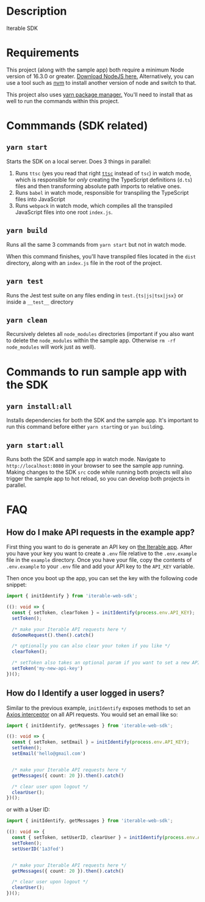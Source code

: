 # Description

Iterable SDK

# Requirements

This project (along with the sample app) both require a minimum Node version of 16.3.0 or greater.
[Download NodeJS here.](https://nodejs.org/en/) Alternatively, you can use a tool such as 
[nvm](https://github.com/nvm-sh/nvm) to install another version of node and switch to that.

This project also uses [yarn package manager.](https://yarnpkg.com/getting-started/install) You'll
need to install that as well to run the commands within this project.

# Commmands (SDK related)

## `yarn start`

Starts the SDK on a local server. Does 3 things in parallel:

1. Runs `ttsc` (yes you read that right [`ttsc`](https://github.com/cevek/ttypescript) instead of `tsc`) in watch mode, which is responsible for _only_ creating the TypeScript
definitions (`d.ts`) files and then transforming absolute path imports to relative ones.
2. Runs `babel` in watch mode, responsible for transpiling the TypeScript files into JavaScript
3. Runs `webpack` in watch mode, which compiles all the transpiled JavaScript files into one root
`index.js`.

## `yarn build`

Runs all the same 3 commands from `yarn start` but not in watch mode.

When this command finishes, you'll have transpiled files located in the `dist` directory, along
with an `index.js` file in the root of the project.

## `yarn test`

Runs the Jest test suite on any files ending in `test.{ts|js|tsx|jsx}` or inside a `__test__` directory

## `yarn clean`

Recursively deletes all `node_modules` directories (important if you also want to delete the `node_modules` within the sample app. Otherwise `rm -rf node_modules` will work just as well).

# Commands to run sample app with the SDK

## `yarn install:all`

Installs dependencies for both the SDK and the sample app. It's important to run this command before either `yarn start`ing or `yan build`ing.

## `yarn start:all`

Runs both the SDK and sample app in watch mode. Navigate to `http://localhost:8080` in your browser to see the sample app running. Making changes to the SDK `src` code while running both projects will also trigger the sample app to hot reload, so you can
develop both projects in parallel.

# FAQ

## How do I make API requests in the example app?

First thing you want to do is generate an API key on [the Iterable app](https://app.iterable.com).
After you have your key you want to create a `.env` file relative to the `.env.example` file
in the `example` directory. Once you have your file, copy the contents of `.env.example` to
your `.env` file and add your API key to the `API_KEY` variable.

Then once you boot up the app, you can set the key with the following code snippet:

```ts
import { initIdentify } from 'iterable-web-sdk';

((): void => {
  const { setToken, clearToken } = initIdentify(process.env.API_KEY);
  setToken();

  /* make your Iterable API requests here */
  doSomeRequest().then().catch()

  /* optionally you can also clear your token if you like */
  clearToken();

  /* setToken also takes an optional param if you want to set a new API key */
  setToken('my-new-api-key')
})();
```

## How do I Identify a user logged in users?

Similar to the previous example, `initIdentify` exposes methods to set an [Axios interceptor](https://github.com/axios/axios#interceptors) on all API requests. You would set an email like so:

```ts
import { initIdentify, getMessages } from 'iterable-web-sdk';

((): void => {
  const { setToken, setEmail } = initIdentify(process.env.API_KEY);
  setToken();
  setEmail('hello@gmail.com')


  /* make your Iterable API requests here */
  getMessages({ count: 20 }).then().catch()

  /* clear user upon logout */
  clearUser();
})();
```

or with a User ID:

```ts
import { initIdentify, getMessages } from 'iterable-web-sdk';

((): void => {
  const { setToken, setUserID, clearUser } = initIdentify(process.env.API_KEY);
  setToken();
  setUserID('1a3fed')


  /* make your Iterable API requests here */
  getMessages({ count: 20 }).then().catch()

  /* clear user upon logout */
  clearUser();
})();
```